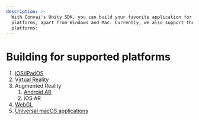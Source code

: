 ```yaml
---
description: >-
  With Convai's Unity SDK, you can build your favorite application for several
  platforms, apart from Windows and Mac. Currently, we also support these
  platforms:
---
```


# Building for supported platforms

1. [iOS/iPadOS](building-for-ios-ipados.md)
2. [Virtual Reality](building-for-vr.md)
3. Augmented Reality&#x20;
   1. [Android AR](building-for-ar.md)
   2. iOS AR
4. [WebGL](building-for-webgl.md)
5. [Universal macOS applications](microphone-permission-issue-on-intel-macs-with-universal-builds.md)

